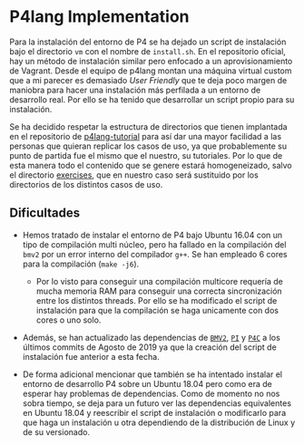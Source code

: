 # P4lang Implementation

Para la instalación del entorno de P4 se ha dejado un script de instalación bajo el directorio ``vm`` con el nombre de ``install.sh``. En el repositorio oficial, hay un método de instalación similar pero enfocado a un aprovisionamiento de Vagrant. Desde el equipo de p4lang montan una máquina virtual custom que a mi parecer es demasiado _User Friendly_ que te deja poco margen de maniobra para hacer una instalación más perfilada a un entorno de desarrollo real. Por ello se ha tenido que desarrollar un script propio para su instalación.

Se ha decidido respetar la estructura de directorios que tienen implantada en el repositorio de [p4lang-tutorial](https://github.com/p4lang/tutorials) para así dar una mayor facilidad a las personas que quieran replicar los casos de uso, ya que probablemente su punto de partida fue el mismo que el nuestro, su tutoriales. Por lo que de esta manera todo el contenido que se genere estará homogeneizado, salvo el directorio [exercises](https://github.com/p4lang/tutorials/tree/master/exercises), que en nuestro caso será sustituido por los directorios de los distintos casos de uso.



## Dificultades 


* Hemos tratado de instalar el entorno de P4 bajo Ubuntu 16.04 con un tipo de compilación multi núcleo, pero ha fallado en la compilación del ``bmv2`` por un error interno del compilador ``g++``.  Se han empleado 6 cores para la compilación (``make -j6``).

  * Por lo visto para conseguir una compilación multicore requería de mucha memoria RAM para conseguir una correcta sincronización entre los distintos threads. Por ello se ha modificado el script de instalación para que la compilación se haga unicamente con dos cores o uno solo.


* Además, se han actualizado las dependencias de [``BMV2``](https://github.com/p4lang/behavioral-model), [``PI``](https://github.com/p4lang/PI) y [``P4C``](https://github.com/p4lang/p4c) a los últimos commits de Agosto de 2019 ya que la creación del script de instalación fue anterior a esta fecha.

* De forma adicional mencionar que también se ha intentado instalar el entorno de desarrollo P4 sobre un Ubuntu 18.04 pero como era de esperar hay problemas de dependencias. Como de momento no nos sobra tiempo, se deja para un futuro ver las dependencias equivalentes en Ubuntu 18.04 y reescribir el script de instalación o modificarlo para que haga un instalación u otra dependiendo de la distribución de Linux y de su versionado.
